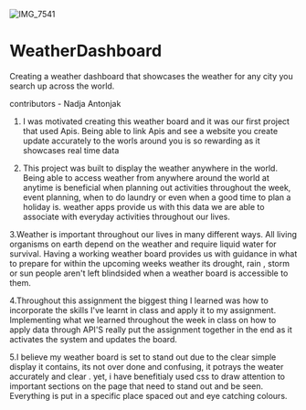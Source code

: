 ![IMG_7541](https://user-images.githubusercontent.com/79078061/114397821-7010de80-9be2-11eb-8711-a24f324f0f13.JPG)

# WeatherDashboard

Creating a weather dashboard that showcases the weather for any city you search up across the world.

contributors -  Nadja Antonjak
1. I was motivated creating this weather board and it was our first project that used Apis. Being able to link Apis and see a website you create update accurately to the worls around you is so rewarding as it showcases real time data 

2. This project was built to display the weather anywhere in the world. Being able to access weather from anywhere around the world at anytime is beneficial when planning out activities throughout the week, event planning, when to do laundry or even when a good time to plan a holiday is. weather apps provide us with this data we are able to associate with everyday activities throughout our lives.

3.Weather is important throughout our lives in many different ways. All living organisms on earth depend on the weather and require liquid water for survival. Having a working weather board provides us with guidance in what to prepare for within the upcoming weeks weather its drought, rain , storm or sun people aren't left blindsided when a weather board is accessible to them.

4.Throughout this assignment the biggest thing I learned was how to incorporate the skills I've learnt in class and apply it to my assignment. Implementing what we learned throughout the week in class on how to apply data through API'S really put the assignment together in the end as it activates the system and updates the board.

5.I believe my weather board is set to stand out due to the clear simple display it contains, its not over done and confusing, it potrays the weater accurately and clear . yet, i have benefitialy used css to draw attention to important sections on the page that need to stand out and be seen. Everything is put in a specific place spaced out and eye catching colours.
